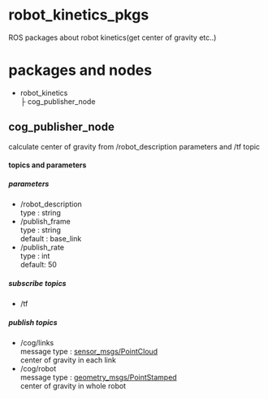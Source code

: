 # robot_kinetics_pkgs
ROS packages about robot kinetics(get center of gravity etc..)

# packages and nodes
- robot_kinetics  
├ cog_publisher_node  
## cog_publisher_node  
calculate center of gravity from /robot_description parameters and /tf topic  
#### topics and parameters  
##### parameters  
- /robot_description  
type : string     
- /publish_frame  
type : string  
default : base_link   
- /publish_rate  
type : int  
default: 50  
##### subscribe topics  
- /tf  
##### publish topics  
- /cog/links  
message type : [sensor_msgs/PointCloud](http://docs.ros.org/api/sensor_msgs/html/msg/PointCloud.html)  
center of gravity in each link
- /cog/robot  
message type :
[geometry_msgs/PointStamped](http://docs.ros.org/jade/api/geometry_msgs/html/msg/PointStamped.html)  
center of gravity in whole robot  
